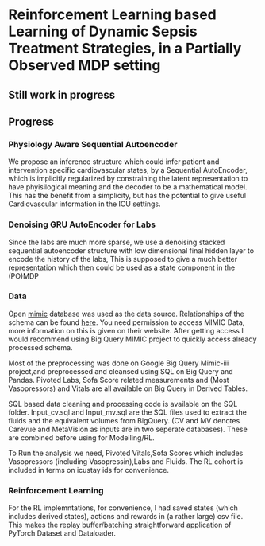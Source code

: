 # Reinforcement Learning based Learning of Dynamic Sepsis Treatment Strategies, in a Partially Observed MDP setting

## Still work in progress
## Progress
### Physiology Aware Sequential Autoencoder
We propose an inference structure which could infer patient and intervention specific cardiovascular states, by a Sequential AutoEncoder, which is implicitly regularized by constraining the latent representation to have phyisilogical meaning and the decoder to be a mathematical model. This has the benefit from a simplicity, but has the potential to give useful Cardiovascular information in the ICU settings.


### Denoising GRU AutoEncoder for Labs
Since the labs are much more sparse, we use a denoising stacked sequential autoencoder structure with low dimensional final hidden layer to encode the history of the labs, This is supposed to give a much better representation which then could be used as a state component in the (PO)MDP



### Data
Open [mimic] database was used as the data source. Relationships of the schema can be found [here][schema]. You need permission to access MIMIC Data, more information on this is given on their website. After getting access I would recommend using Big Query MIMIC project to quickly access already processed schema.

Most of the preprocessing was done on Google Big Query Mimic-iii project,and preprocessed and cleansed using SQL on Big Query and Pandas. Pivoted Labs, Sofa Score related measurements and (Most Vasopressors) and Vitals are all available on Big Query in Derived Tables. 

SQL based data cleaning and processing code is available on the SQL folder. Input_cv.sql and Input_mv.sql are the SQL files used to extract the fluids and the equivalent volumes from BigQuery. (CV and MV denotes Carevue and MetaVision as inputs are in two seperate databases). These are combined before using for Modelling/RL.

To Run the analysis we need, Pivoted Vitals,Sofa Scores which includes Vasopressors (including Vasopressin),Labs and Fluids. The RL cohort is included in terms on icustay ids for convenience.


### Reinforcement Learning
For the RL implemntations, for convenience, I had saved states (which includes derived states), actions and rewards in (a rather large) csv file. This makes the replay buffer/batching straightforward application of PyTorch Dataset and Dataloader.









  [schema]:<https://mit-lcp.github.io/mimic-schema-spy/index.html>
   [mimic]:<https://mimic.physionet.org/mimicdata>
